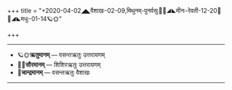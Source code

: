 +++
title = "+2020-04-02◢◣वैशाखः-02-09,मिथुनम्-पुनर्वसुः🌛🌌◢◣मीनः-रेवती-12-20🌌🌞◢◣मधुः-01-14🪐🌞"

+++
___________________
- 🪐🌞**ऋतुमानम्** — वसन्तऋतुः उत्तरायणम्
- 🌌🌞**सौरमानम्** — शिशिरऋतुः उत्तरायणम्
- 🌛**चान्द्रमानम्** — वसन्तऋतुः वैशाखः
___________________

